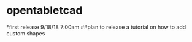 # opentabletcad
*first release 9/18/18 7:00am
##plan to release a tutorial on how to add custom shapes
